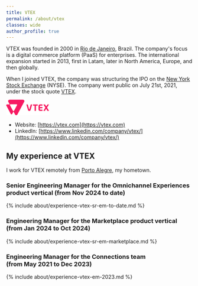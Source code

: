 ```yaml
---
title: VTEX
permalink: /about/vtex
classes: wide
author_profile: true
---
```


VTEX was founded in 2000 in [Rio de Janeiro](https://en.wikipedia.org/wiki/Rio_de_Janeiro), Brazil. The company's focus is a digital commerce platform (PaaS) for enterprises. The international expansion started in 2013, first in Latam, later in North America, Europe, and then globally.

When I joined VTEX, the company was structuring the IPO on the [New York Stock Exchange](https://www.nyse.com/) (NYSE). The company went public on July 21st, 2021, under the stock quote [VTEX](https://www.nyse.com/quote/XNYS:VTEX).

![Vtex logo](/images/about/vtex.png "VTEX logo")

- Website: [https://vtex.com](https://vtex.com)
- LinkedIn: [https://www.linkedin.com/company/vtex/](https://www.linkedin.com/company/vtex/)

## My experience at VTEX

I work for VTEX remotely from [Porto Alegre](https://en.wikipedia.org/wiki/Porto_Alegre), my hometown.

### Senior Engineering Manager for the Omnichannel Experiences product vertical <nobr>(from Nov 2024 to date)</nobr>

{% include about/experience-vtex-sr-em-to-date.md %}

### Engineering Manager for the Marketplace product vertical <nobr>(from Jan 2024 to Oct 2024)</nobr>

{% include about/experience-vtex-sr-em-marketplace.md %}

### Engineering Manager for the Connections team <nobr>(from May 2021 to Dec 2023)</nobr>

{% include about/experience-vtex-em-2023.md %}